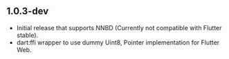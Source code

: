 ## 1.0.3-dev

* Initial release that supports NNBD (Currently not compatible with Flutter stable).
* dart:ffi wrapper to use dummy Uint8, Pointer implementation for Flutter Web.
